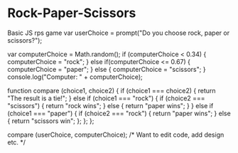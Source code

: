 # Rock-Paper-Scissors
Basic JS rps game
var userChoice = prompt("Do you choose rock, paper or scissors?");

var computerChoice = Math.random();
if (computerChoice < 0.34) {
	computerChoice = "rock";
} else if(computerChoice <= 0.67) {
	computerChoice = "paper";
} else {
	computerChoice = "scissors";
} 
console.log("Computer: " + computerChoice);

function compare (choice1, choice2) {
    if (choice1 === choice2) {
        return "The result is a tie!";
        }
else if (choice1 === "rock") {
    if (choice2 === "scissors") {
        return "rock wins";
        }
    else {
        return "paper wins";
        }
    }
else if (choice1 === "paper") {
    if (choice2 === "rock") {
        return "paper wins";
        }
    else {
        return "scissors win";
        };
    };
};

compare (userChoice, computerChoice);
/* Want to edit code, add design etc. */
